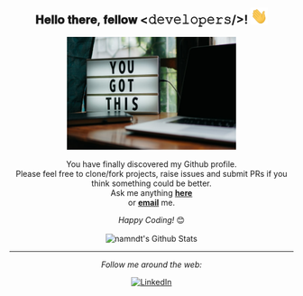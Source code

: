 <div align="center">
<h2> 𝐇𝐞𝐥𝐥𝐨 𝐭𝐡𝐞𝐫𝐞, 𝐟𝐞𝐥𝐥𝐨𝐰 <𝚍𝚎𝚟𝚎𝚕𝚘𝚙𝚎𝚛𝚜/>! <img src="https://github.com/namndt/NamNDT/blob/main/gifs/Hi.gif" width="30px"></h2>
</div>

<div align="center" width="50">

<img src="https://github.com/namndt/NamNDT/blob/main/gifs/prateek-katyal-6jYnKXVxOjc-unsplash.jpg" alt="Welcome!" width="300"/>

</div>

<div align="center">

You have finally discovered my Github profile. <br>
Please feel free to clone/fork projects, raise issues and submit PRs if you think something could be better. <br>
Ask me anything <a href="https://github.com/namndt/NamNDT/issues/new"><b>here</b></a><br>
or <a href="mailto:tiennam02lory@gmail.com"><b>email</b></a> me.

<i>Happy Coding!</i> 😊

</div>

<div align="center">

<img align="center" src="https://github-readme-stats.vercel.app/api?username=namndt&include_all_commits=true&count_private=true&show_icons=true&line_height=20&title_color=7A7ADB&icon_color=2234AE&text_color=D3D3D3&bg_color=0,000000,130F40" alt="namndt's Github Stats">

---

<i>Follow me around the web:</i><br>

<a href="https://www.linkedin.com/in/tien-nam-205094188/" target="_blank"><img src="https://img.shields.io/badge/LinkedIn-%230077B5.svg?&style=flat-square&logo=linkedin&logoColor=white" alt="LinkedIn"></a>

</div>
